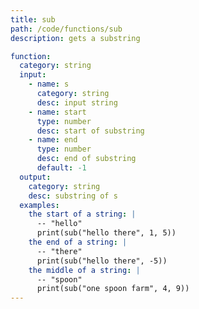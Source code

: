 ```yaml
---
title: sub
path: /code/functions/sub
description: gets a substring

function:
  category: string
  input:
    - name: s
      category: string
      desc: input string
    - name: start
      type: number
      desc: start of substring
    - name: end
      type: number
      desc: end of substring
      default: -1
  output:
    category: string
    desc: substring of s
  examples:
    the start of a string: |
      -- "hello"
      print(sub("hello there", 1, 5))
    the end of a string: |
      -- "there"
      print(sub("hello there", -5))
    the middle of a string: |
      -- "spoon"
      print(sub("one spoon farm", 4, 9))
---
```


